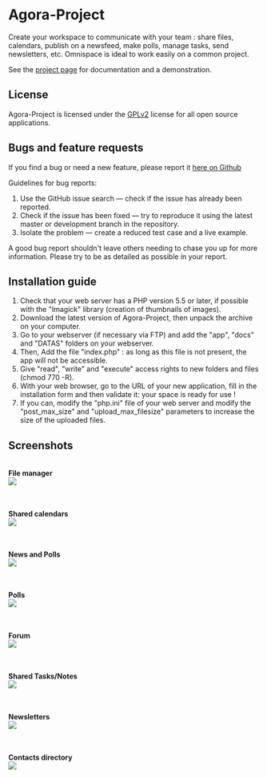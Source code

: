 # Agora-Project

Create your workspace to communicate with your team : share files, calendars, publish on a newsfeed, make polls, manage tasks, send newsletters, etc. Omnispace is ideal to work easily on a common project.

See the [project page](https://www.agora-project.net/?curTrad=english) for documentation and a demonstration.


## License

Agora-Project is licensed under the [GPLv2](http://choosealicense.com/licenses/gpl-3.0) license for all open source applications.


## Bugs and feature requests

If you find a bug or need a new feature, please report it [here on Github](https://github.com/xech/agora-project/issues)

Guidelines for bug reports:

1. Use the GitHub issue search — check if the issue has already been reported.
2. Check if the issue has been fixed — try to reproduce it using the latest master or development branch in the repository.
3. Isolate the problem — create a reduced test case and a live example.

A good bug report shouldn't leave others needing to chase you up for more information.
Please try to be as detailed as possible in your report.


## Installation guide

1. Check that your web server has a PHP version 5.5 or later, if possible with the "Imagick" library (creation of thumbnails of images).
2. Download the latest version of Agora-Project, then unpack the archive on your computer.
3. Go to your webserver (if necessary via FTP) and add the "app", "docs" and "DATAS" folders on your webserver.
4. Then, Add the file "index.php" : as long as this file is not present, the app will not be accessible.
5. Give "read", "write" and "execute" access rights to new folders and files (chmod 770 -R).
6. With your web browser, go to the URL of your new application, fill in the installation form and then validate it: your space is ready for use !
7. If you can, modify the "php.ini" file of your web server and modify the "post_max_size" and "upload_max_filesize" parameters to increase the size of the uploaded files.


## Screenshots
<p align="center">

  <br><b>File manager</b><br>
  <img src="https://www.agora-project.net/app/img/printScreen/file.jpg"><br><br><br>
 
  <b>Shared calendars</b><br>
  <img src="https://www.agora-project.net/app/img/printScreen/calendar.jpg"><br><br><br>

  <b>News and Polls</b><br>
  <img src="https://www.agora-project.net/app/img/printScreen/dashboard.jpg"><br><br><br>


  <b>Polls</b><br>
  <img src="https://www.agora-project.net/app/img/printScreen/dashboardPoll.jpg"><br><br><br>

  <b>Forum</b><br>
  <img src="https://www.agora-project.net/app/img/printScreen/forum.jpg"><br><br><br>

  <b>Shared Tasks/Notes</b><br>
  <img src="https://www.agora-project.net/app/img/printScreen/task.jpg"><br><br><br>


  <b>Newsletters</b><br>
  <img src="https://www.agora-project.net/app/img/printScreen/mail.jpg"><br><br><br>

  <b>Contacts directory</b><br>
  <img src="https://www.agora-project.net/app/img/printScreen/contact.jpg">
</p>
